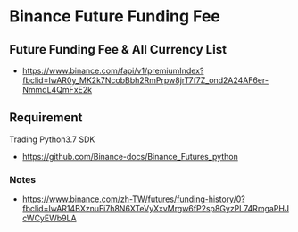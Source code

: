 # Binance Future Funding Fee
## Future Funding Fee & All Currency List
- https://www.binance.com/fapi/v1/premiumIndex?fbclid=IwAR0y_MK2k7NcobBbh2RmPrpw8jrT7f7Z_ond2A24AF6er-NmmdL4QmFxE2k


## Requirement
Trading Python3.7 SDK
- https://github.com/Binance-docs/Binance_Futures_python








### Notes
- https://www.binance.com/zh-TW/futures/funding-history/0?fbclid=IwAR14BXznuFi7h8N6XTeVyXxvMrgw6fP2sp8GyzPL74RmgaPHJcWCyEWb9LA
